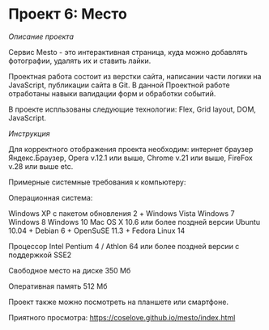 # Проект 6: Место

*Описание проекта*

Cервис Mesto - это интерактивная страница, куда можно добавлять фотографии, удалять их и ставить лайки.

Проектная работа состоит из верстки сайта, написании части логики на JavaScript, публикации сайта в Git. В данной Проектной работе отработаны навыки валидации форм и обработки событий.

В проекте испльзованы следующие технологии: Flex, Grid layout, DOM, JavaScript. 

*Инструкция*

Для корректного отображения проекта необходим:
интернет браузер Яндекс.Браузер, Opera v.12.1 или выше, Chrome v.21 или выше, FireFox v.28 или выше etc.

Примерные системные требования к компьютеру:

Операционная система:

Windows XP с пакетом обновления 2 +
Windows Vista
Windows 7
Windows 8
Windows 10
Mac OS X 10.6 или более поздней версии	Ubuntu 10.04 +
Debian 6 +
OpenSuSE 11.3 +
Fedora Linux 14

Процессор	Intel Pentium 4 / Athlon 64 или более поздней версии с поддержкой SSE2

Свободное место на диске	350 Мб

Оперативная память	512 Mб

Проект также можно посмотреть на планшете или смартфоне. 

Приятного просмотра: https://coselove.github.io/mesto/index.html